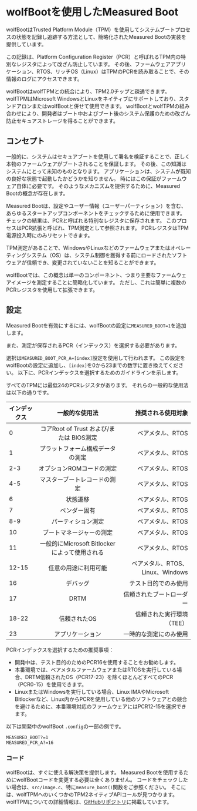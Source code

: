 # wolfBootを使用したMeasured Boot

wolfBootはTrusted Platform Module（TPM）を使用してシステムブートプロセスの状態を記録し追跡する方法として、簡略化されたMeasured Bootの実装を提供しています。

この記録は、Platform Configuration Register（PCR）と呼ばれるTPM内の特別なレジスタによって改ざん防止しています。
その後、ファームウェアアプリケーション、RTOS、リッチOS（Linux）はTPMのPCRを読み取ることで、その情報のログにアクセスできます。

wolfBootはwolfTPMとの統合により、TPM2.0チップと疎通できます。
wolfTPMはMicrosoft WindowsとLinuxをネイティブにサポートしており、スタンドアロンまたはwolfBootと併せて使用できます。
wolfBootとwolfTPMの組み合わせにより、開発者はブート中およびブート後のシステム保護のための改ざん防止セキュアストレージを得ることができます。

## コンセプト

一般的に、システムはセキュアブートを使用して署名を検証することで、正しく本物のファームウェアがブートされることを保証します。
その後、この知識はシステムにとって未知のものとなります。
アプリケーションは、システムが既知の良好な状態で起動したかどうかを知りません。
時にはこの保証がファームウェア自体に必要です。
そのようなメカニズムを提供するために、Measured Bootの概念が存在します。

Measured Bootは、設定やユーザー情報（ユーザーパーティション）を含む、あらゆるスタートアップコンポーネントをチェックするために使用できます。
チェックの結果は、PCRと呼ばれる特別なレジスタに保存されます。
このプロセスはPCR拡張と呼ばれ、TPM測定として参照されます。
PCRレジスタはTPM電源投入時にのみリセットできます。

TPM測定があることで、WindowsやLinuxなどのファームウェアまたはオペレーティングシステム（OS）は、システム制御を獲得する前にロードされたソフトウェアが信頼でき、変更されていないことを知ることができます。

wolfBootでは、この概念は単一のコンポーネント、つまり主要なファームウェアイメージを測定することに簡略化しています。
ただし、これは簡単に複数のPCRレジスタを使用して拡張できます。

## 設定

Measured Bootを有効にするには、wolfBootの設定に`MEASURED_BOOT=1`を追加します。

また、測定が保存されるPCR（インデックス）を選択する必要があります。

選択は`MEASURED_BOOT_PCR_A=[index]`設定を使用して行われます。
この設定をwolfBootの設定に追加し、`[index]`を0から23までの数字に置き換えてください。
以下に、PCRインデックスを選択するためのガイドラインを示します。

すべてのTPMには最低24のPCRレジスタがあります。
それらの一般的な使用法は以下の通りです。

| インデックス | 一般的な使用法 | 推奨される使用対象 |
|----------|:-------------:|------:|
| 0 | コアRoot of Trust および/または BIOS測定 | ベアメタル、RTOS |
| 1 | プラットフォーム構成データの測定 | ベアメタル、RTOS |
| 2-3 | オプションROMコードの測定 | ベアメタル、RTOS |
| 4-5 | マスターブートレコードの測定 | ベアメタル、RTOS |
| 6 | 状態遷移 | ベアメタル、RTOS |
| 7 | ベンダー固有 | ベアメタル、RTOS |
| 8-9 | パーティション測定 | ベアメタル、RTOS |
| 10 | ブートマネージャーの測定 | ベアメタル、RTOS |
| 11 | 一般的にMicrosoft Bitlockerによって使用される | ベアメタル、RTOS |
| 12-15 | 任意の用途に利用可能 | ベアメタル、RTOS、Linux、Windows |
| 16 | デバッグ | テスト目的でのみ使用 |
| 17 | DRTM | 信頼されたブートローダー |
| 18-22 | 信頼されたOS | 信頼された実行環境（TEE） |
| 23 | アプリケーション | 一時的な測定にのみ使用 |

PCRインデックスを選択するための推奨事項：

- 開発中は、テスト目的のためのPCR16を使用することをお勧めします。
- 本番環境では、ベアメタルファームウェアまたはRTOSを実行している場合、DRTM信頼されたOS（PCR17-23）を除くほとんどすべてのPCR（PCR0-15）を使用できます。
- LinuxまたはWindowsを実行している場合、Linux IMAやMicrosoft Bitlockerなど、Linux内からPCRを使用している他のソフトウェアとの競合を避けるために、本番環境対応のファームウェアにはPCR12-15を選択できます。

以下は開発中のwolfBoot `.config`の一部の例です。

```
MEASURED_BOOT?=1
MEASURED_PCR_A?=16
```

### コード

wolfBootは、すぐに使える解決策を提供します。
Measured Bootを使用するためにwolfBootコードを変更する必要は全くありません。
コードをチェックしたい場合は、`src/image.c`、特に`measure_boot()`関数をご参照ください。
そこには、wolfTPMへのいくつかのTPM2ネイティブAPIコールが見つかります。
wolfTPMについての詳細情報は、[GitHubリポジトリ](https://github.com/wolfSSL/wolfTPM)に掲載しています。
